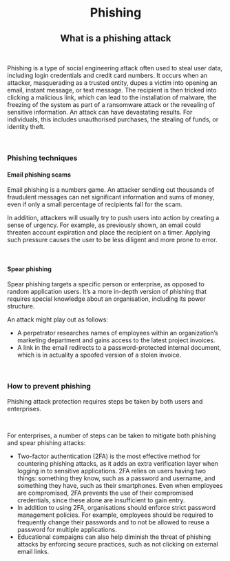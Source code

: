 <h1 align="center"> Phishing</h1>
<h2 align="center">What is a phishing attack</h4>

<br>

Phishing is a type of social engineering attack often used to steal user data, including login credentials and credit card numbers. 
It occurs when an attacker, masquerading as a trusted entity, dupes a victim into opening an email, instant message, or text message. 
The recipient is then tricked into clicking a malicious link, which can lead to the installation of malware, the freezing of the system as part of a ransomware attack or the revealing of sensitive information.
An attack can have devastating results. 
For individuals, this includes unauthorised purchases, the stealing of funds, or identity theft.

<br>

<h3>Phishing techniques</h3>

<h4>Email phishing scams</h4>


Email phishing is a numbers game. 
An attacker sending out thousands of fraudulent messages can net significant information and sums of money, even if only a small percentage of recipients fall for the scam.


In addition, attackers will usually try to push users into action by creating a sense of urgency. 
For example, as previously shown, an email could threaten account expiration and place the recipient on a timer. 
Applying such pressure causes the user to be less diligent and more prone to error.

<br>

<h4>Spear phishing</h4>

Spear phishing targets a specific person or enterprise, as opposed to random application users. 
It’s a more in-depth version of phishing that requires special knowledge about an organisation, including its power structure.

An attack might play out as follows:

<ul>
  <li>A perpetrator researches names of employees within an organization’s marketing department and gains access to the latest project invoices.
</li>


<li>A link in the email redirects to a password-protected internal document, which is in actuality a spoofed version of a stolen invoice.</li>
</ul>

<br>

<h3>How to prevent phishing</h3>


Phishing attack protection requires steps be taken by both users and enterprises.

<br>

For enterprises, a number of steps can be taken to mitigate both phishing and spear phishing attacks:

<ul>
  <li>Two-factor authentication (2FA) is the most effective method for countering phishing attacks, as it adds an extra verification layer when logging in to sensitive applications. 
2FA relies on users having two things: something they know, such as a password and username, and something they have, such as their smartphones. Even when employees are compromised, 2FA prevents the use of their compromised credentials, since these alone are insufficient to gain entry.</li>
  <li>In addition to using 2FA, organisations should enforce strict password management policies. 
For example, employees should be required to frequently change their passwords and to not be allowed to reuse a password for multiple applications.</li>
  <li>Educational campaigns can also help diminish the threat of phishing attacks by enforcing secure practices, such as not clicking on external email links.</li>
</ul>
